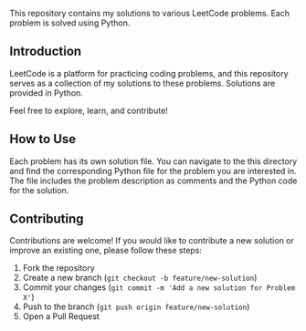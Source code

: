 This repository contains my solutions to various LeetCode problems. Each problem is solved using Python.


## Introduction

LeetCode is a platform for practicing coding problems, and this repository serves as a collection of my solutions to these problems. Solutions are provided in Python.

Feel free to explore, learn, and contribute!

## How to Use

Each problem has its own solution file. You can navigate to the this directory and find the corresponding Python file for the problem you are interested in. The file includes the problem description as comments and the Python code for the solution.


## Contributing

Contributions are welcome! If you would like to contribute a new solution or improve an existing one, please follow these steps:

1. Fork the repository
2. Create a new branch (`git checkout -b feature/new-solution`)
3. Commit your changes (`git commit -m 'Add a new solution for Problem X'`)
4. Push to the branch (`git push origin feature/new-solution`)
5. Open a Pull Request
